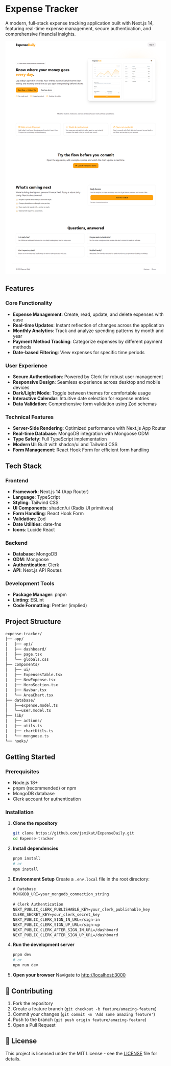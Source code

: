 # Expense Tracker

A modern, full-stack expense tracking application built with Next.js 14, featuring real-time expense management, secure authentication, and comprehensive financial insights.

![ss](./public/ExpenseDailyLanding.png)

## Features

### Core Functionality

- **Expense Management**: Create, read, update, and delete expenses with ease
- **Real-time Updates**: Instant reflection of changes across the application
- **Monthly Analytics**: Track and analyze spending patterns by month and year
- **Payment Method Tracking**: Categorize expenses by different payment methods
- **Date-based Filtering**: View expenses for specific time periods

### User Experience

- **Secure Authentication**: Powered by Clerk for robust user management
- **Responsive Design**: Seamless experience across desktop and mobile devices
- **Dark/Light Mode**: Toggle between themes for comfortable usage
- **Interactive Calendar**: Intuitive date selection for expense entries
- **Data Validation**: Comprehensive form validation using Zod schemas

### Technical Features

- **Server-Side Rendering**: Optimized performance with Next.js App Router
- **Real-time Database**: MongoDB integration with Mongoose ODM
- **Type Safety**: Full TypeScript implementation
- **Modern UI**: Built with shadcn/ui and Tailwind CSS
- **Form Management**: React Hook Form for efficient form handling

## Tech Stack

### Frontend

- **Framework**: Next.js 14 (App Router)
- **Language**: TypeScript
- **Styling**: Tailwind CSS
- **UI Components**: shadcn/ui (Radix UI primitives)
- **Form Handling**: React Hook Form
- **Validation**: Zod
- **Date Utilities**: date-fns
- **Icons**: Lucide React

### Backend

- **Database**: MongoDB
- **ODM**: Mongoose
- **Authentication**: Clerk
- **API**: Next.js API Routes

### Development Tools

- **Package Manager**: pnpm
- **Linting**: ESLint
- **Code Formatting**: Prettier (implied)

## Project Structure

```
expense-tracker/
├── app/
│   ├── api/
│   ├── dashboard/
│   ├── page.tsx
│   └── globals.css
├── components/
│   ├── ui/
│   ├── ExpensesTable.tsx
│   ├── NewExpense.tsx
│   ├── HeroSection.tsx
│   ├── Navbar.tsx
│   └── AreaChart.tsx
├── database/
│   ├──expense.model.ts
│   └──user.model.ts
├── lib/
│   ├── actions/
│   ├── utils.ts
│   ├── chartUtils.ts
│   └── mongoose.ts
└── hooks/
```

## Getting Started

### Prerequisites

- Node.js 18+
- pnpm (recommended) or npm
- MongoDB database
- Clerk account for authentication

### Installation

1. **Clone the repository**

   ```bash
   git clone https://github.com/jsmikat/ExpenseDaily.git
   cd Expense-tracker
   ```

2. **Install dependencies**

   ```bash
   pnpm install
   # or
   npm install
   ```

3. **Environment Setup**
   Create a `.env.local` file in the root directory:

   ```env
   # Database
   MONGODB_URI=your_mongodb_connection_string

   # Clerk Authentication
   NEXT_PUBLIC_CLERK_PUBLISHABLE_KEY=your_clerk_publishable_key
   CLERK_SECRET_KEY=your_clerk_secret_key
   NEXT_PUBLIC_CLERK_SIGN_IN_URL=/sign-in
   NEXT_PUBLIC_CLERK_SIGN_UP_URL=/sign-up
   NEXT_PUBLIC_CLERK_AFTER_SIGN_IN_URL=/dashboard
   NEXT_PUBLIC_CLERK_AFTER_SIGN_UP_URL=/dashboard
   ```

4. **Run the development server**

   ```bash
   pnpm dev
   # or
   npm run dev
   ```

5. **Open your browser**
   Navigate to [http://localhost:3000](http://localhost:3000)

## 🤝 Contributing

1. Fork the repository
2. Create a feature branch (`git checkout -b feature/amazing-feature`)
3. Commit your changes (`git commit -m 'Add some amazing feature'`)
4. Push to the branch (`git push origin feature/amazing-feature`)
5. Open a Pull Request

## 📝 License

This project is licensed under the MIT License - see the [LICENSE](LICENSE) file for details.
